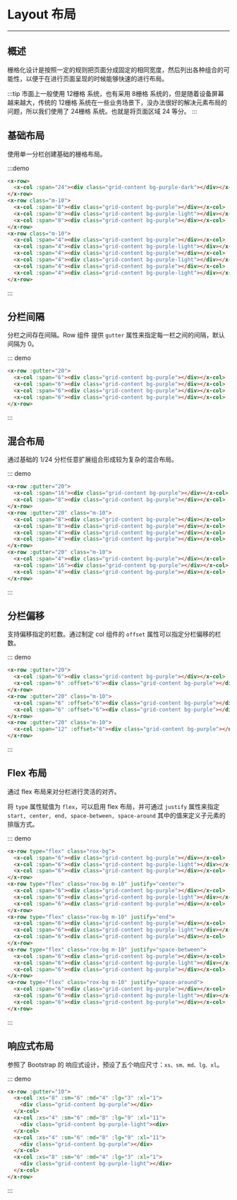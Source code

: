 # Layout 布局

----

## 概述

栅格化设计是按照一定的规则把页面分成固定的相同宽度，然后列出各种组合的可能性，以便于在进行页面呈现的时候能够快速的进行布局。

:::tip
市面上一般使用 12栅格 系统，也有采用 8栅格 系统的，但是随着设备屏幕越来越大，传统的 12栅格 系统在一些业务场景下，没办法很好的解决元素布局的问题，所以我们使用了 24栅格 系统。也就是将页面区域 24 等分。
:::

## 基础布局

使用单一分栏创建基础的栅格布局。

<x-layout-basic-demo></x-layout-basic-demo>

:::demo
```html
<x-row>
  <x-col :span="24"><div class="grid-content bg-purple-dark"></div></x-col>
</x-row>
<x-row class="m-10">
  <x-col :span="8"><div class="grid-content bg-purple"></div></x-col>
  <x-col :span="8"><div class="grid-content bg-purple-light"></div></x-col>
  <x-col :span="8"><div class="grid-content bg-purple"></div></x-col>
</x-row>
<x-row class="m-10">
  <x-col :span="4"><div class="grid-content bg-purple"></div></x-col>
  <x-col :span="4"><div class="grid-content bg-purple-light"></div></x-col>
  <x-col :span="4"><div class="grid-content bg-purple"></div></x-col>
  <x-col :span="4"><div class="grid-content bg-purple-light"></div></x-col>
  <x-col :span="4"><div class="grid-content bg-purple"></div></x-col>
  <x-col :span="4"><div class="grid-content bg-purple-light"></div></x-col>
</x-row>
```
:::

## 分栏间隔

分栏之间存在间隔。Row 组件 提供 `gutter` 属性来指定每一栏之间的间隔，默认间隔为 0。

<div class="demo-block">
  <x-row :gutter="20">
    <x-col :span="6"><div class="grid-content bg-purple"></div></x-col>
    <x-col :span="6"><div class="grid-content bg-purple"></div></x-col>
    <x-col :span="6"><div class="grid-content bg-purple"></div></x-col>
    <x-col :span="6"><div class="grid-content bg-purple"></div></x-col>
  </x-row>
</div>

::: demo
```html
<x-row :gutter="20">
  <x-col :span="6"><div class="grid-content bg-purple"></div></x-col>
  <x-col :span="6"><div class="grid-content bg-purple"></div></x-col>
  <x-col :span="6"><div class="grid-content bg-purple"></div></x-col>
  <x-col :span="6"><div class="grid-content bg-purple"></div></x-col>
</x-row>
```
:::

## 混合布局

通过基础的 1/24 分栏任意扩展组合形成较为复杂的混合布局。

<div class="demo-block">
  <x-row :gutter="20">
    <x-col :span="16"><div class="grid-content bg-purple"></div></x-col>
    <x-col :span="8"><div class="grid-content bg-purple"></div></x-col>
  </x-row>
  <x-row :gutter="20" class="m-10">
    <x-col :span="8"><div class="grid-content bg-purple"></div></x-col>
    <x-col :span="8"><div class="grid-content bg-purple"></div></x-col>
    <x-col :span="4"><div class="grid-content bg-purple"></div></x-col>
    <x-col :span="4"><div class="grid-content bg-purple"></div></x-col>
  </x-row>
  <x-row :gutter="20" class="m-10">
    <x-col :span="4"><div class="grid-content bg-purple"></div></x-col>
    <x-col :span="16"><div class="grid-content bg-purple"></div></x-col>
    <x-col :span="4"><div class="grid-content bg-purple"></div></x-col>
  </x-row>
</div>

::: demo
```html
<x-row :gutter="20">
  <x-col :span="16"><div class="grid-content bg-purple"></div></x-col>
  <x-col :span="8"><div class="grid-content bg-purple"></div></x-col>
</x-row>
<x-row :gutter="20" class="m-10">
  <x-col :span="8"><div class="grid-content bg-purple"></div></x-col>
  <x-col :span="8"><div class="grid-content bg-purple"></div></x-col>
  <x-col :span="4"><div class="grid-content bg-purple"></div></x-col>
  <x-col :span="4"><div class="grid-content bg-purple"></div></x-col>
</x-row>
<x-row :gutter="20" class="m-10">
  <x-col :span="4"><div class="grid-content bg-purple"></div></x-col>
  <x-col :span="16"><div class="grid-content bg-purple"></div></x-col>
  <x-col :span="4"><div class="grid-content bg-purple"></div></x-col>
</x-row>
```
:::

## 分栏偏移

支持偏移指定的栏数。通过制定 col 组件的 `offset` 属性可以指定分栏偏移的栏数。

<div class="demo-block">
  <x-row :gutter="20">
    <x-col :span="6"><div class="grid-content bg-purple"></div></x-col>
    <x-col :span="6" :offset="6"><div class="grid-content bg-purple"></div></x-col>
  </x-row>
  <x-row :gutter="20" class="m-10">
    <x-col :span="6" :offset="6"><div class="grid-content bg-purple"></div></x-col>
    <x-col :span="6" :offset="6"><div class="grid-content bg-purple"></div></x-col>
  </x-row>
  <x-row :gutter="20" class="m-10">
    <x-col :span="12" :offset="6"><div class="grid-content bg-purple"></div></x-col>
  </x-row>
</div>

::: demo

```html
<x-row :gutter="20">
  <x-col :span="6"><div class="grid-content bg-purple"></div></x-col>
  <x-col :span="6" :offset="6"><div class="grid-content bg-purple"></div></x-col>
</x-row>
<x-row :gutter="20" class="m-10">
  <x-col :span="6" :offset="6"><div class="grid-content bg-purple"></div></x-col>
  <x-col :span="6" :offset="6"><div class="grid-content bg-purple"></div></x-col>
</x-row>
<x-row :gutter="20" class="m-10">
  <x-col :span="12" :offset="6"><div class="grid-content bg-purple"></div></x-col>
</x-row>
```
:::

## Flex 布局

通过 flex 布局来对分栏进行灵活的对齐。

将 `type` 属性赋值为 `flex`，可以启用 flex 布局，并可通过 `justify` 属性来指定 `start, center, end, space-between, space-around` 其中的值来定义子元素的排版方式。

<div class="demo-block">
  <x-row type="flex" class="rox-bg">
    <x-col :span="6"><div class="grid-content bg-purple"></div></x-col>
    <x-col :span="6"><div class="grid-content bg-purple-light"></div></x-col>
    <x-col :span="6"><div class="grid-content bg-purple"></div></x-col>
  </x-row>
  <x-row type="flex" class="rox-bg m-10" justify="center">
    <x-col :span="6"><div class="grid-content bg-purple"></div></x-col>
    <x-col :span="6"><div class="grid-content bg-purple-light"></div></x-col>
    <x-col :span="6"><div class="grid-content bg-purple"></div></x-col>
  </x-row>
  <x-row type="flex" class="rox-bg m-10" justify="end">
    <x-col :span="6"><div class="grid-content bg-purple"></div></x-col>
    <x-col :span="6"><div class="grid-content bg-purple-light"></div></x-col>
    <x-col :span="6"><div class="grid-content bg-purple"></div></x-col>
  </x-row>
  <x-row type="flex" class="rox-bg m-10" justify="space-between">
    <x-col :span="6"><div class="grid-content bg-purple"></div></x-col>
    <x-col :span="6"><div class="grid-content bg-purple-light"></div></x-col>
    <x-col :span="6"><div class="grid-content bg-purple"></div></x-col>
  </x-row>
  <x-row type="flex" class="rox-bg m-10" justify="space-around">
    <x-col :span="6"><div class="grid-content bg-purple"></div></x-col>
    <x-col :span="6"><div class="grid-content bg-purple-light"></div></x-col>
    <x-col :span="6"><div class="grid-content bg-purple"></div></x-col>
  </x-row>
</div>

::: demo
```html
<x-row type="flex" class="rox-bg">
  <x-col :span="6"><div class="grid-content bg-purple"></div></x-col>
  <x-col :span="6"><div class="grid-content bg-purple-light"></div></x-col>
  <x-col :span="6"><div class="grid-content bg-purple"></div></x-col>
</x-row>
<x-row type="flex" class="rox-bg m-10" justify="center">
  <x-col :span="6"><div class="grid-content bg-purple"></div></x-col>
  <x-col :span="6"><div class="grid-content bg-purple-light"></div></x-col>
  <x-col :span="6"><div class="grid-content bg-purple"></div></x-col>
</x-row>
<x-row type="flex" class="rox-bg m-10" justify="end">
  <x-col :span="6"><div class="grid-content bg-purple"></div></x-col>
  <x-col :span="6"><div class="grid-content bg-purple-light"></div></x-col>
  <x-col :span="6"><div class="grid-content bg-purple"></div></x-col>
</x-row>
<x-row type="flex" class="rox-bg m-10" justify="space-between">
  <x-col :span="6"><div class="grid-content bg-purple"></div></x-col>
  <x-col :span="6"><div class="grid-content bg-purple-light"></div></x-col>
  <x-col :span="6"><div class="grid-content bg-purple"></div></x-col>
</x-row>
<x-row type="flex" class="rox-bg m-10" justify="space-around">
  <x-col :span="6"><div class="grid-content bg-purple"></div></x-col>
  <x-col :span="6"><div class="grid-content bg-purple-light"></div></x-col>
  <x-col :span="6"><div class="grid-content bg-purple"></div></x-col>
</x-row>
```
:::

## 响应式布局

参照了 Bootstrap 的 响应式设计，预设了五个响应尺寸：`xs、sm、md、lg、xl`。

<div class="demo-block">
  <x-row :gutter="10">
    <x-col :xs="8" :sm="6" :md="4" :lg="3" :xl="1">
      <div class="grid-content bg-purple"></div>
    </x-col>
    <x-col :xs="4" :sm="6" :md="8" :lg="9" :xl="11">
      <div class="grid-content bg-purple-light"><div>
    </x-col>
    <x-col :xs="4" :sm="6" :md="8" :lg="9" :xl="11">
      <div class="grid-content bg-purple"></div>
    </x-col>
    <x-col :xs="8" :sm="6" :md="4" :lg="3" :xl="1">
      <div class="grid-content bg-purple-light"></div>
    </x-col>
  </x-row>
</div>

::: demo
```html
<x-row :gutter="10">
  <x-col :xs="8" :sm="6" :md="4" :lg="3" :xl="1">
    <div class="grid-content bg-purple"></div>
  </x-col>
  <x-col :xs="4" :sm="6" :md="8" :lg="9" :xl="11">
    <div class="grid-content bg-purple-light"><div>
  </x-col>
  <x-col :xs="4" :sm="6" :md="8" :lg="9" :xl="11">
    <div class="grid-content bg-purple"></div>
  </x-col>
  <x-col :xs="8" :sm="6" :md="4" :lg="3" :xl="1">
    <div class="grid-content bg-purple-light"></div>
  </x-col>
</x-row>
```
:::
